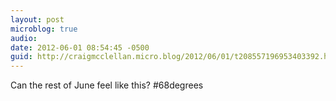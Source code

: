 ```yaml
---
layout: post
microblog: true
audio: 
date: 2012-06-01 08:54:45 -0500
guid: http://craigmcclellan.micro.blog/2012/06/01/t208557196953403392.html
---
```

Can the rest of June feel like this? #68degrees
